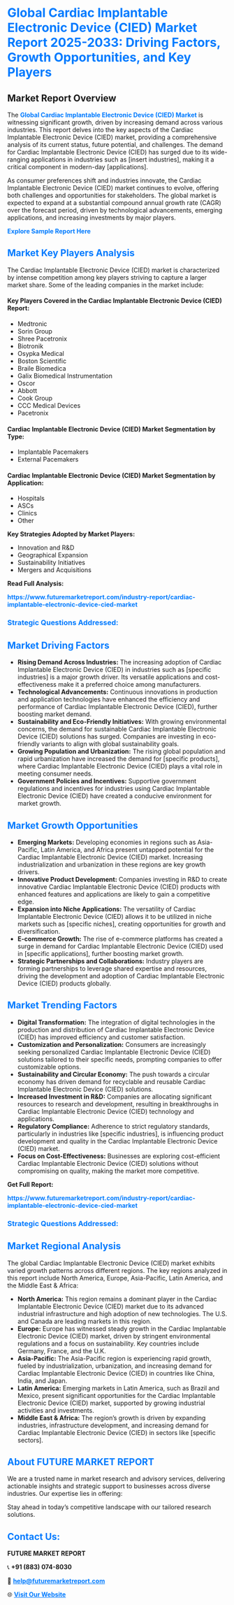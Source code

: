<h1 style="color: #007BFF;">Global Cardiac Implantable Electronic Device (CIED) Market Report 2025-2033: Driving Factors, Growth Opportunities, and Key Players</h1>

<section id="overview">
<h2>Market Report Overview</h2>
<p>The <a href="https://www.futuremarketreport.com/industry-report/cardiac-implantable-electronic-device-cied-market" style="color: #007BFF; text-decoration: none;"><strong>Global Cardiac Implantable Electronic Device (CIED) Market</strong></a> is witnessing significant growth, driven by increasing demand across various industries. This report delves into the key aspects of the Cardiac Implantable Electronic Device (CIED) market, providing a comprehensive analysis of its current status, future potential, and challenges. The demand for Cardiac Implantable Electronic Device (CIED) has surged due to its wide-ranging applications in industries such as [insert industries], making it a critical component in modern-day [applications].</p>
<p>As consumer preferences shift and industries innovate, the Cardiac Implantable Electronic Device (CIED) market continues to evolve, offering both challenges and opportunities for stakeholders. The global market is expected to expand at a substantial compound annual growth rate (CAGR) over the forecast period, driven by technological advancements, emerging applications, and increasing investments by major players.</p>
</section>

<section id="overview">
<p><a href="https://www.futuremarketreport.com/request-sample/reportId=77967" style="color: #007BFF; text-decoration: none;"><strong>Explore Sample Report Here</strong></a></p>
</section>

<section id="key-players">
<h2 style="color: #007BFF;">Market Key Players Analysis</h2>
<p>The Cardiac Implantable Electronic Device (CIED) market is characterized by intense competition among key players striving to capture a larger market share. Some of the leading companies in the market include:</p>
<h4>Key Players Covered in the Cardiac Implantable Electronic Device (CIED) Report:</h4>
<ul><li>Medtronic</li><li>Sorin Group</li><li>Shree Pacetronix</li><li>Biotronik</li><li>Osypka Medical</li><li>Boston Scientific</li><li>Braile Biomedica</li><li>Galix Biomedical Instrumentation</li><li>Oscor</li><li>Abbott</li><li>Cook Group</li><li>CCC Medical Devices</li><li>Pacetronix</li></ul>
<h4>Cardiac Implantable Electronic Device (CIED) Market Segmentation by Type:</h4>
<ul><li>Implantable Pacemakers</li><li>External Pacemakers</li></ul>

<h4>Cardiac Implantable Electronic Device (CIED) Market Segmentation by Application:</h4>
<ul><li>Hospitals</li><li>ASCs</li><li>Clinics</li><li>Other</li></ul>
<p><strong>Key Strategies Adopted by Market Players:</strong></p>
<ul>
<li>Innovation and R&D</li>
<li>Geographical Expansion</li>
<li>Sustainability Initiatives</li>
<li>Mergers and Acquisitions</li>
</ul>
</section>

<section>
<p><strong>Read Full Analysis: </strong></p><a href="https://www.futuremarketreport.com/industry-report/cardiac-implantable-electronic-device-cied-market" style="color: #007BFF; text-decoration: none;"><strong>https://www.futuremarketreport.com/industry-report/cardiac-implantable-electronic-device-cied-market</strong></a>
<h3 style="color: #007BFF;">Strategic Questions Addressed:</h3>
</section>

<section id="driving-factors">
<h2 style="color: #007BFF;">Market Driving Factors</h2>
<ul>
<li><strong>Rising Demand Across Industries:</strong> The increasing adoption of Cardiac Implantable Electronic Device (CIED) in industries such as [specific industries] is a major growth driver. Its versatile applications and cost-effectiveness make it a preferred choice among manufacturers.</li>
<li><strong>Technological Advancements:</strong> Continuous innovations in production and application technologies have enhanced the efficiency and performance of Cardiac Implantable Electronic Device (CIED), further boosting market demand.</li>
<li><strong>Sustainability and Eco-Friendly Initiatives:</strong> With growing environmental concerns, the demand for sustainable Cardiac Implantable Electronic Device (CIED) solutions has surged. Companies are investing in eco-friendly variants to align with global sustainability goals.</li>
<li><strong>Growing Population and Urbanization:</strong> The rising global population and rapid urbanization have increased the demand for [specific products], where Cardiac Implantable Electronic Device (CIED) plays a vital role in meeting consumer needs.</li>
<li><strong>Government Policies and Incentives:</strong> Supportive government regulations and incentives for industries using Cardiac Implantable Electronic Device (CIED) have created a conducive environment for market growth.</li>
</ul>
</section>

<section id="growth-opportunities">
<h2 style="color: #007BFF;">Market Growth Opportunities</h2>
<ul>
<li><strong>Emerging Markets:</strong> Developing economies in regions such as Asia-Pacific, Latin America, and Africa present untapped potential for the Cardiac Implantable Electronic Device (CIED) market. Increasing industrialization and urbanization in these regions are key growth drivers.</li>
<li><strong>Innovative Product Development:</strong> Companies investing in R&D to create innovative Cardiac Implantable Electronic Device (CIED) products with enhanced features and applications are likely to gain a competitive edge.</li>
<li><strong>Expansion into Niche Applications:</strong> The versatility of Cardiac Implantable Electronic Device (CIED) allows it to be utilized in niche markets such as [specific niches], creating opportunities for growth and diversification.</li>
<li><strong>E-commerce Growth:</strong> The rise of e-commerce platforms has created a surge in demand for Cardiac Implantable Electronic Device (CIED) used in [specific applications], further boosting market growth.</li>
<li><strong>Strategic Partnerships and Collaborations:</strong> Industry players are forming partnerships to leverage shared expertise and resources, driving the development and adoption of Cardiac Implantable Electronic Device (CIED) products globally.</li>
</ul>
</section>

<section id="trending-factors">
<h2 style="color: #007BFF;">Market Trending Factors</h2>
<ul>
<li><strong>Digital Transformation:</strong> The integration of digital technologies in the production and distribution of Cardiac Implantable Electronic Device (CIED) has improved efficiency and customer satisfaction.</li>
<li><strong>Customization and Personalization:</strong> Consumers are increasingly seeking personalized Cardiac Implantable Electronic Device (CIED) solutions tailored to their specific needs, prompting companies to offer customizable options.</li>
<li><strong>Sustainability and Circular Economy:</strong> The push towards a circular economy has driven demand for recyclable and reusable Cardiac Implantable Electronic Device (CIED) solutions.</li>
<li><strong>Increased Investment in R&D:</strong> Companies are allocating significant resources to research and development, resulting in breakthroughs in Cardiac Implantable Electronic Device (CIED) technology and applications.</li>
<li><strong>Regulatory Compliance:</strong> Adherence to strict regulatory standards, particularly in industries like [specific industries], is influencing product development and quality in the Cardiac Implantable Electronic Device (CIED) market.</li>
<li><strong>Focus on Cost-Effectiveness:</strong> Businesses are exploring cost-efficient Cardiac Implantable Electronic Device (CIED) solutions without compromising on quality, making the market more competitive.</li>
</ul>
</section>

<section>
<p><strong>Get Full Report: </strong></p><a href="https://www.futuremarketreport.com/industry-report/cardiac-implantable-electronic-device-cied-market" style="color: #007BFF; text-decoration: none;"><strong>https://www.futuremarketreport.com/industry-report/cardiac-implantable-electronic-device-cied-market</strong></a>
<h3 style="color: #007BFF;">Strategic Questions Addressed:</h3>
</section>


<section id="regional-analysis">
<h2 style="color: #007BFF;">Market Regional Analysis</h2>
<p>The global Cardiac Implantable Electronic Device (CIED) market exhibits varied growth patterns across different regions. The key regions analyzed in this report include North America, Europe, Asia-Pacific, Latin America, and the Middle East & Africa:</p>
<ul>
<li><strong>North America:</strong> This region remains a dominant player in the Cardiac Implantable Electronic Device (CIED) market due to its advanced industrial infrastructure and high adoption of new technologies. The U.S. and Canada are leading markets in this region.</li>
<li><strong>Europe:</strong> Europe has witnessed steady growth in the Cardiac Implantable Electronic Device (CIED) market, driven by stringent environmental regulations and a focus on sustainability. Key countries include Germany, France, and the U.K.</li>
<li><strong>Asia-Pacific:</strong> The Asia-Pacific region is experiencing rapid growth, fueled by industrialization, urbanization, and increasing demand for Cardiac Implantable Electronic Device (CIED) in countries like China, India, and Japan.</li>
<li><strong>Latin America:</strong> Emerging markets in Latin America, such as Brazil and Mexico, present significant opportunities for the Cardiac Implantable Electronic Device (CIED) market, supported by growing industrial activities and investments.</li>
<li><strong>Middle East & Africa:</strong> The region’s growth is driven by expanding industries, infrastructure development, and increasing demand for Cardiac Implantable Electronic Device (CIED) in sectors like [specific sectors].</li>
</ul>
</section>

<footer>
<h2 style="color: #007BFF;">About FUTURE MARKET REPORT</h2>
<p>We are a trusted name in market research and advisory services, delivering actionable insights and strategic support to businesses across diverse industries. Our expertise lies in offering:</p>

<p>Stay ahead in today’s competitive landscape with our tailored research solutions.</p>

<h2 style="color: #007BFF;">Contact Us:</h2>
<p><strong>FUTURE MARKET REPORT</strong></p>
<p>📞 <strong>+91 (883) 074-8030</strong></p>
<p>📧 <strong><a href="mailto:help@futuremarketreport.com" style="color: #007BFF;">help@futuremarketreport.com</a></strong></p>
<p>🌐 <strong><a href="https://www.futuremarketreport.com/" style="color: #007BFF;">Visit Our Website</a></strong></p>
</footer>